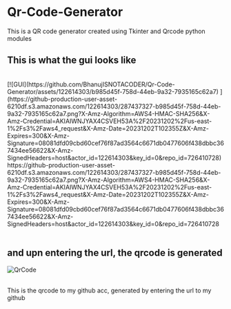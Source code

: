 # Qr-Code-Generator
This is a QR code generator created using Tkinter and Qrcode python modules

## This is what the gui looks like 
<br>
[![GUI](https://github.com/BhanujISNOTACODER/Qr-Code-Generator/assets/122614303/b985d45f-758d-44eb-9a32-7935165c62a7)
](https://github-production-user-asset-6210df.s3.amazonaws.com/122614303/287437327-b985d45f-758d-44eb-9a32-7935165c62a7.png?X-Amz-Algorithm=AWS4-HMAC-SHA256&X-Amz-Credential=AKIAIWNJYAX4CSVEH53A%2F20231202%2Fus-east-1%2Fs3%2Faws4_request&X-Amz-Date=20231202T102355Z&X-Amz-Expires=300&X-Amz-Signature=08081dfd09cbd60cef76f87ad3564c6671db0477606f438dbbc367434ee56622&X-Amz-SignedHeaders=host&actor_id=122614303&key_id=0&repo_id=726410728)https://github-production-user-asset-6210df.s3.amazonaws.com/122614303/287437327-b985d45f-758d-44eb-9a32-7935165c62a7.png?X-Amz-Algorithm=AWS4-HMAC-SHA256&X-Amz-Credential=AKIAIWNJYAX4CSVEH53A%2F20231202%2Fus-east-1%2Fs3%2Faws4_request&X-Amz-Date=20231202T102355Z&X-Amz-Expires=300&X-Amz-Signature=08081dfd09cbd60cef76f87ad3564c6671db0477606f438dbbc367434ee56622&X-Amz-SignedHeaders=host&actor_id=122614303&key_id=0&repo_id=726410728
<br><br>

## and upn entering the url, the qrcode is generated
![QrCode](https://github.com/BhanujISNOTACODER/Qr-Code-Generator/assets/122614303/f0536ed0-da83-4084-aeef-6a14604a5e84)
<br><br>

This is the qrcode to my github acc, generated by entering the url to my github
